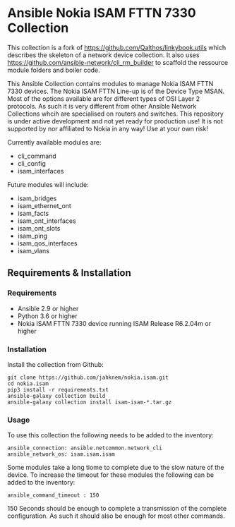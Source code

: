 # Ansible Nokia ISAM FTTN 7330 Collection
This collection is a fork of https://github.com/Qalthos/linkybook.utils which describes the skeleton of a network device collection. It also uses https://github.com/ansible-network/cli_rm_builder to scaffold the ressource module folders and boiler code.

This Ansible Collection contains modules to manage Nokia ISAM FTTN 7330 devices. The Nokia ISAM FTTN Line-up is of the Device Type MSAN. Most of the options available are for different types of OSI Layer 2 protocols. As such it is very different from other Ansible Network Collections whcih are specialised on routers and switches. This repository is under active development and not yet ready for production use! It is not supported by  nor affiliated to Nokia in any way! Use at your own risk!


Currently available modules are:
* cli_command
* cli_config
* isam_interfaces

Future modules will include:
* isam_bridges
* isam_ethernet_ont
* isam_facts
* isam_ont_interfaces
* isam_ont_slots
* isam_ping
* isam_qos_interfaces
* isam_vlans

## Requirements & Installation
### Requirements
* Ansible 2.9 or higher
* Python 3.6 or higher
* Nokia ISAM FTTN 7330 device running ISAM Release R6.2.04m
 or higher

### Installation
Install the collection from Github:
```
git clone https://github.com/jahknem/nokia.isam.git
cd nokia.isam
pip3 install -r requirements.txt
ansible-galaxy collection build
ansible-galaxy collection install isam-isam-*.tar.gz
```
### Usage

To use this collection the following needs to be added to the inventory:
```
ansible_connection: ansible.netcommon.network_cli
ansible_network_os: isam.isam.isam
```
Some modules take a long tiome to complete due to the slow nature of the device. To increase the timeout for these modules the following can be added to the inventory:
```
ansible_command_timeout : 150
```
150 Seconds should be enough to complete a transmission of the complete configuration. As such it should also be enough for most other commands.